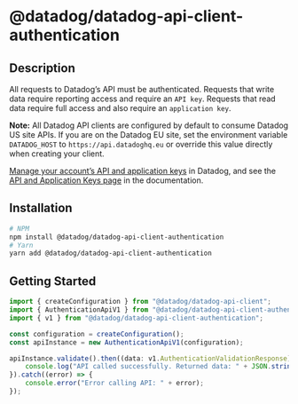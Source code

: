 # @datadog/datadog-api-client-authentication

## Description

All requests to Datadog’s API must be authenticated.
Requests that write data require reporting access and require an `API key`.
Requests that read data require full access and also require an `application key`.

**Note:** All Datadog API clients are configured by default to consume Datadog US site APIs.
If you are on the Datadog EU site, set the environment variable `DATADOG_HOST` to
`https://api.datadoghq.eu` or override this value directly when creating your client.

[Manage your account’s API and application keys](https://app.datadoghq.com/organization-settings/) in Datadog, and see the [API and Application Keys page](https://docs.datadoghq.com/account_management/api-app-keys/) in the documentation.

## Installation

```sh
# NPM
npm install @datadog/datadog-api-client-authentication
# Yarn
yarn add @datadog/datadog-api-client-authentication
```

## Getting Started
```ts
import { createConfiguration } from "@datadog/datadog-api-client";
import { AuthenticationApiV1 } from "@datadog/datadog-api-client-authentication";
import { v1 } from "@datadog/datadog-api-client-authentication";

const configuration = createConfiguration();
const apiInstance = new AuthenticationApiV1(configuration);

apiInstance.validate().then((data: v1.AuthenticationValidationResponse) => {
    console.log("API called successfully. Returned data: " + JSON.stringify(data));
}).catch((error) => {
    console.error("Error calling API: " + error);
});
```